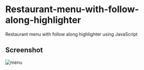 # Restaurant-menu-with-follow-along-highlighter

Restaurant menu with follow along highlighter using JavaScript

## Screenshot

![menu](https://github.com/peter-kimanzi/Restaurant-menu-with-follow-along-highlighter/assets/71552773/2b2f2f14-710e-4938-92e5-0076168961d9)
